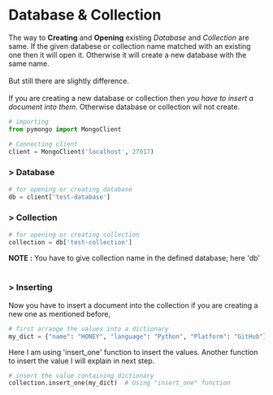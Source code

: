 # Database & Collection

The way to **Creating** and **Opening** existing _Database_ and _Collection_ are same. If the given databese or collection name matched with an existing one then it will open it. Otherwise it will create a new database with the same name.  
<br>
But still there are slightly difference.  
<br>
If you are creating a new database or collection then _you have to insert a document into them_. Otherwise database or collection wil not create.

```python
# importing
from pymongo import MongoClient

# Connecting client
client = MongoClient('localhost', 27017)
```

### > Database

```python
# for opening or creating database
db = client['test-database']
```

### > Collection

```python
# for opening or creating collection
collection = db['test-collection']
```
**NOTE :** You have to give collection name in the defined database; here 'db'  
<br>
### > Inserting

Now you have to insert a document into the collection if you are creating a new one as mentioned before,

```python
# first arrange the values into a dictionary
my_dict = {"name": "HONEY", "language": "Python", "Platform": "GitHub"}
```
Here I am using 'insert_one' function to insert the values. Another function to insert the value I will explain in next step.

```python
# insert the value containing dictionary
collection.insert_one(my_dict)  # Using "insert_one" function
```
